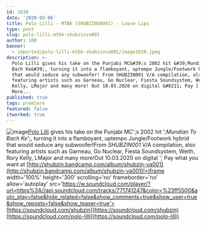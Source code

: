 ```yaml
---
id: 1038
date: '2020-03-06'
title: Polo Lilli - MTBK (SHUBZINVA001) - Loose Lips
type: post
slug: polo-lilli-mtbk-shubzinva001
author: 100
banner:
  - imported/polo-lilli-mtbk-shubzinva001/image1038.jpeg
description: >-
  Polo Lilli gives his take on the Punjabi MC&#39;s 2002 hit &#39;Mundian To
  Bach Ke&#39;, turning it into a flamboyant, uptempo Jungle/Footwork hybrid
  that would seduce any subwoofer! From SHUBZIN001 V/A compilation, also
  featuring artists such as Garneau, Go Nuclear, Fiesta Soundsystem, Weith, Rory
  Kelly, LMajor and many more! Out 10.03.2020 on digital &#8211; Pay [...]Read
  More...
published: true
tags: premiere
featured: false
itworked: true
---
```

![image](../imported/polo-lilli-mtbk-shubzinva001/image1038.jpeg)[Polo Lilli](https://www.facebook.com/pololilli/) gives his take on the Punjabi MC';s 2002 hit ';_Mundian To Bach Ke_';, turning it into a flamboyant, uptempo Jungle/Footwork hybrid that would seduce any subwoofer!From _SHUBZIN001_ V/A compilation, also featuring artists such as Garneau, Go Nuclear, Fiesta Soundsystem, Weith, Rory Kelly, LMajor and many more!Out 10.03.2020 on digital '; Pay what you want at [http://shubzin.bandcamp.com/album/shubzin-va001](http://shubzin.bandcamp.com/album/shubzin-va001)!<iframe width='100%' height='300' scrolling='no' frameborder='no' allow='autoplay' src='https://w.soundcloud.com/player/?url=https%3A//api.soundcloud.com/tracks/771741247&color=%23ff5500&auto_play=false&hide_related=false&show_comments=true&show_user=true&show_reposts=false&show_teaser=true'></iframe>[](https://soundcloud.com/shubzin)[https://soundcloud.com/shubzin](https://soundcloud.com/shubzin)  
[](https://soundcloud.com/polo-lilli)[https://soundcloud.com/polo-lilli](https://soundcloud.com/polo-lilli)